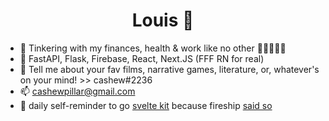 <h1 align="center">Louis 👻</h1>

- 🔭 Tinkering with my finances, health & work like no other 🧎🤸‍♀️🧎‍♂️  
- 📄 FastAPI, Flask, Firebase, React, Next.JS (FFF RN for real)  
- 🌱 Tell me about your fav films, narrative games, literature, or, whatever's on your mind! >> cashew#2236
- 📫 cashewpillar@gmail.com 
- 🥴 daily self-reminder to go [svelte kit](https://kit.svelte.dev/) because fireship [said so](https://www.youtube.com/watch?v=rFP7rUYtOOg)

